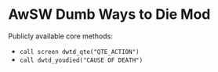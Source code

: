 # AwSW Dumb Ways to Die Mod

Publicly available core methods:

+ `call screen dwtd_qte("QTE_ACTION")`
+ `call dwtd_youdied("CAUSE OF DEATH")`